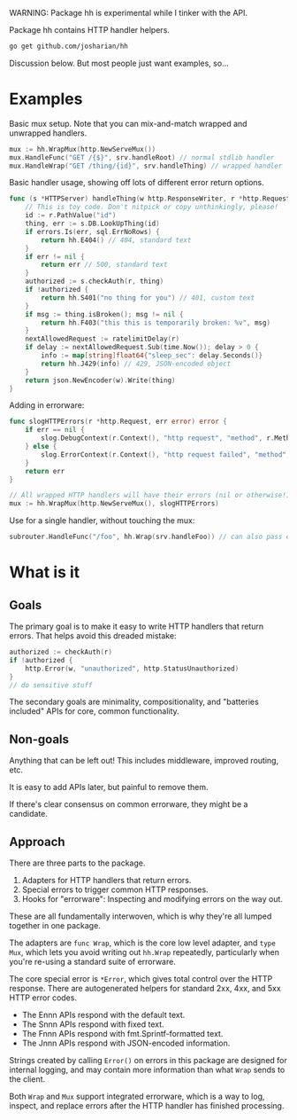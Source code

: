 WARNING: Package hh is experimental while I tinker with the API.

Package hh contains HTTP handler helpers.

```sh
go get github.com/josharian/hh
```

Discussion below. But most people just want examples, so...

# Examples

Basic mux setup. Note that you can mix-and-match wrapped and unwrapped handlers.

```go
mux := hh.WrapMux(http.NewServeMux())
mux.HandleFunc("GET /{$}", srv.handleRoot) // normal stdlib handler
mux.HandleWrap("GET /thing/{id}", srv.handleThing) // wrapped handler
```

Basic handler usage, showing off lots of different error return options.

```go
func (s *HTTPServer) handleThing(w http.ResponseWriter, r *http.Request) error {
    // This is toy code. Don't nitpick or copy unthinkingly, please!
    id := r.PathValue("id")
    thing, err := s.DB.LookUpThing(id)
    if errors.Is(err, sql.ErrNoRows) {
        return hh.E404() // 404, standard text
    }
    if err != nil {
        return err // 500, standard text
    }
    authorized := s.checkAuth(r, thing)
    if !authorized {
        return hh.S401("no thing for you") // 401, custom text
    }
    if msg := thing.isBroken(); msg != nil {
        return hh.F403("this this is temporarily broken: %v", msg)
    }
    nextAllowedRequest := ratelimitDelay(r)
    if delay := nextAllowedRequest.Sub(time.Now()); delay > 0 {
        info := map[string]float64{"sleep_sec": delay.Seconds()}
        return hh.J429(info) // 429, JSON-encoded object
    }
    return json.NewEncoder(w).Write(thing)
}
```

Adding in errorware:

```go
func slogHTTPErrors(r *http.Request, err error) error {
	if err == nil {
		slog.DebugContext(r.Context(), "http request", "method", r.Method, "url", r.URL.String())
	} else {
		slog.ErrorContext(r.Context(), "http request failed", "method", r.Method, "url", r.URL.String(), "err", err)
	}
	return err
}

// All wrapped HTTP handlers will have their errors (nil or otherwise!) passed through slogHTTPErrors.
mux := hh.WrapMux(http.NewServeMux(), slogHTTPErrors)
```

Use for a single handler, without touching the mux:

```go
subrouter.HandleFunc("/foo", hh.Wrap(srv.handleFoo)) // can also pass errorware to Wrap
```


# What is it

## Goals

The primary goal is to make it easy to write HTTP handlers that return errors. That helps avoid this dreaded mistake:

```go
authorized := checkAuth(r)
if !authorized {
	http.Error(w, "unauthorized", http.StatusUnauthorized)
}
// do sensitive stuff
```

The secondary goals are minimality, compositionality, and "batteries included" APIs for core, common functionality.

## Non-goals

Anything that can be left out! This includes middleware, improved routing, etc.

It is easy to add APIs later, but painful to remove them.

If there's clear consensus on common errorware, they might be a candidate.

## Approach

There are three parts to the package.

1. Adapters for HTTP handlers that return errors.
2. Special errors to trigger common HTTP responses.
3. Hooks for "errorware": Inspecting and modifying errors on the way out.

These are all fundamentally interwoven, which is why they're all lumped together in one package.

The adapters are `func Wrap`, which is the core low level adapter, and `type Mux`, which lets you avoid writing out `hh.Wrap` repeatedly, particularly when you're re-using a standard suite of errorware.

The core special error is `*Error`, which gives total control over the HTTP response. There are autogenerated helpers for standard 2xx, 4xx, and 5xx HTTP error codes.

* The Ennn APIs respond with the default text.
* The Snnn APIs respond with fixed text.
* The Fnnn APIs respond with fmt.Sprintf-formatted text.
* The Jnnn APIs respond with JSON-encoded information.

Strings created by calling `Error()` on errors in this package are designed for internal logging, and may contain more information than what `Wrap` sends to the client.

Both `Wrap` and `Mux` support integrated errorware, which is a way to log, inspect, and replace errors after the HTTP handler has finished processing.
